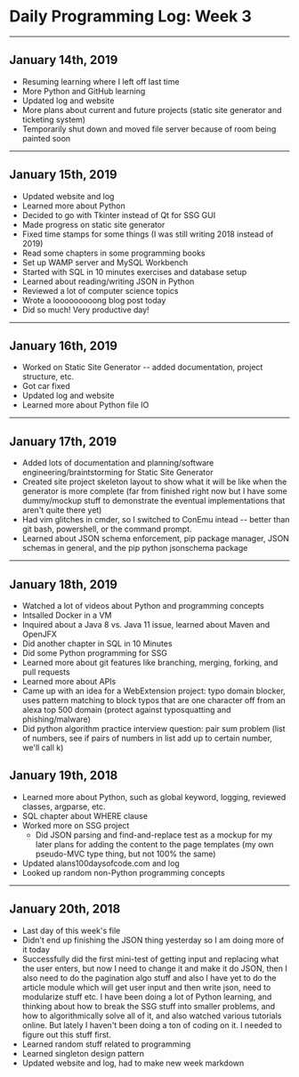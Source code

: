 # Daily Programming Log: Week 3

---

## January 14th, 2019

* Resuming learning where I left off last time
* More Python and GitHub learning
* Updated log and website
* More plans about current and future projects (static site generator and ticketing system)
* Temporarily shut down and moved file server because of room being painted soon

---

## January 15th, 2019

* Updated website and log
* Learned more about Python
* Decided to go with Tkinter instead of Qt for SSG GUI
* Made progress on static site generator
* Fixed time stamps for some things (I was still writing 2018 instead of 2019)
* Read some chapters in some programming books
* Set up WAMP server and MySQL Workbench
* Started with SQL in 10 minutes exercises and database setup
* Learned about reading/writing JSON in Python
* Reviewed a lot of computer science topics
* Wrote a looooooooong blog post today
* Did so much! Very productive day!

---

## January 16th, 2019

* Worked on Static Site Generator -- added documentation, project structure, etc.
* Got car fixed
* Updated log and website
* Learned more about Python file IO

---

## January 17th, 2019

* Added lots of documentation and planning/software engineering/braintstorming for Static Site Generator
* Created site project skeleton layout to show what it will be like when the generator is more complete (far from finished right now but I have some dummy/mockup stuff to demonstrate the eventual implementations that aren't quite there yet)
* Had vim glitches in cmder, so I switched to ConEmu intead -- better than git bash, powershell, or the command prompt.
* Learned about JSON schema enforcement, pip package manager, JSON schemas in general, and the pip python jsonschema package


---

## January 18th, 2019

* Watched a lot of videos about Python and programming concepts
* Intsalled Docker in a VM
* Inquired about a Java 8 vs. Java 11 issue, learned about Maven and OpenJFX
* Did another chapter in SQL in 10 Minutes
* Did some Python programming for SSG
* Learned more about git features like branching, merging, forking, and pull requests
* Learned more about APIs
* Came up with an idea for a WebExtension project: typo domain blocker, uses pattern matching to block typos that are one character off from an alexa top 500 domain (protect against typosquatting and phishing/malware)
* Did python algorithm practice interview question: pair sum problem (list of numbers, see if pairs of numbers in list add up to certain number, we'll call k)

## January 19th, 2018
* Learned more about Python, such as global keyword, logging, reviewed classes, argparse, etc.
* SQL chapter about WHERE clause
* Worked more on SSG project
	* Did JSON parsing and find-and-replace test as a mockup for my later plans for adding the content to the page templates (my own pseudo-MVC type thing, but not 100% the same)
* Updated alans100daysofcode.com and log
* Looked up random non-Python programming concepts

---

## January 20th, 2018

* Last day of this week's file
* Didn't end up finishing the JSON thing yesterday so I am doing more of it today
* Successfully did the first mini-test of getting input and replacing what the user enters, but now I need to change it and make it do JSON, then I also need to do the pagination algo stuff and also I have yet to do the article module which will get user input and then write json, need to modularize stuff etc. I have been doing a lot of Python learning, and thinking about how to break the SSG stuff into smaller problems, and how to algorithmically solve all of it, and also watched various tutorials online. But lately I haven't been doing a ton of coding on it. I needed to figure out this stuff first.
* Learned random stuff related to programming
* Learned singleton design pattern
* Updated website and log, had to make new week markdown
